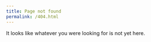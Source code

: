 ```yaml
---
title: Page not found
permalink: /404.html
---
```


It looks like whatever you were looking for is not yet here.
